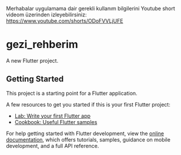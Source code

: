 Merhabalar uygulamama dair gerekli kullanım bilgilerini Youtube short videom üzerinden izleyebilirsiniz: https://www.youtube.com/shorts/ODoFVVLjUFE

# gezi_rehberim

A new Flutter project.

## Getting Started

This project is a starting point for a Flutter application.

A few resources to get you started if this is your first Flutter project:

- [Lab: Write your first Flutter app](https://docs.flutter.dev/get-started/codelab)
- [Cookbook: Useful Flutter samples](https://docs.flutter.dev/cookbook)

For help getting started with Flutter development, view the
[online documentation](https://docs.flutter.dev/), which offers tutorials,
samples, guidance on mobile development, and a full API reference.
